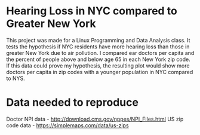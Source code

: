 # Hearing Loss in NYC compared to Greater New York

This project was made for a Linux Programming and Data Analysis class. 
It tests the hypothesis if NYC residents have more hearing loss than those in greater New York due to air pollution. 
I compared ear doctors per capita and the percent of people above and below age 65 in each New York zip code. If this data could prove my hypothesis, the resulting plot would show more doctors per capita in zip codes with a younger population in NYC compared to NYS. 

# Data needed to reproduce

Doctor NPI data - http://download.cms.gov/nppes/NPI_Files.html
US zip code data - https://simplemaps.com/data/us-zips
